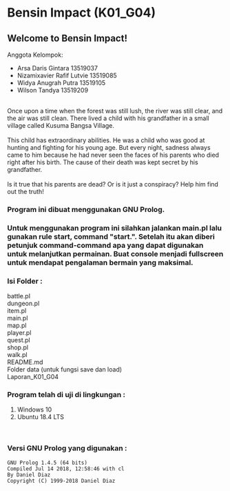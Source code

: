 # Bensin Impact (K01_G04)

## Welcome to Bensin Impact!
Anggota Kelompok: 
<ul>
  <li> Arsa Daris Gintara           13519037 </li>
  <li> Nizamixavier Rafif Lutvie    13519085 </li>
  <li> Widya Anugrah Putra          13519105 </li>
  <li> Wilson Tandya                13519209 </li>
</ul>
<br />
Once upon a time when the forest was still lush, the river was still clear, and the air was still clean. 
There lived a child with his grandfather in a small village called Kusuma Bangsa Village. <br /><br />
This child has extraordinary abilities. He was a child who was good at hunting and fighting for his young age.
But every night, sadness always came to him because he had never seen the faces of his parents who died right after his birth.
The cause of their death was kept secret by his grandfather.
<br /><br />
Is it true that his parents are dead? Or is it just a conspiracy? Help him find out the truth!


### Program ini dibuat menggunakan GNU Prolog.
### Untuk menggunakan program ini silahkan jalankan main.pl lalu gunakan rule start, command "start.". Setelah itu akan diberi petunjuk command-command apa yang dapat digunakan untuk melanjutkan permainan. Buat console menjadi fullscreen untuk mendapat pengalaman bermain yang maksimal.

### Isi Folder :
battle.pl <br />
dungeon.pl <br />
item.pl <br />
main.pl <br />
map.pl <br />
player.pl <br />
quest.pl <br />
shop.pl <br />
walk.pl <br />
README.md <br />
Folder data (untuk fungsi save dan load) <br />
Laporan_K01_G04 <br />

### Program telah di uji di lingkungan :
<ol>
  <li> Windows 10 </li>
  <li> Ubuntu 18.4 LTS </li>
</ol>
<br />

### Versi GNU Prolog yang digunakan :
```
GNU Prolog 1.4.5 (64 bits)
Compiled Jul 14 2018, 12:58:46 with cl
By Daniel Diaz
Copyright (C) 1999-2018 Daniel Diaz
```
